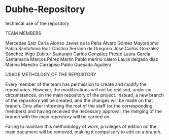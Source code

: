 # Dubhe-Repository
technical use of the repository

TEAM MEMBERS

Mercedes Saiz
Carla Alonso
Javier de la Peña
Álvaro Gómez Mayordomo
Pablo Santofimia Ruiz
Cristina Serrano de Gregorio
José Carlos González Sánchez
Iñigo Zubitur Sasturain
Carlos González Presto
Laura García Santamaría
Marcos Pérez Martín
Pablo merino calero
Laura delgado diaz
Marina Maestro Carrapiso
Pablo Quesada Aguilera

USAGE METHOLOGY OF THE REPOSITORY

Every member of the team has permission to create and modify the repositories. However, the modifications will not be realised, under no circumstances, on the main repository of the project. Instead, a new branch of the repository will be created, and the changes will be made on that branch. Only after informing the rest of the staff (or the corresponding members) and having received the necessary approval, the merging of the branch with the main repository will be carried on.

Failing to maintain this methodology of work, privileges of edition on the main document will be removed, making it compulsory to edit on a branch.
